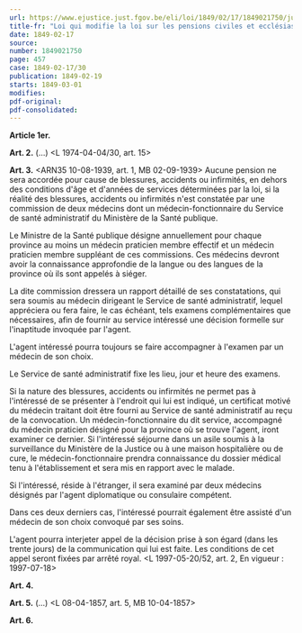 ```yaml
---
url: https://www.ejustice.just.fgov.be/eli/loi/1849/02/17/1849021750/justel
title-fr: "Loi qui modifie la loi sur les pensions civiles et ecclésiastiques."
date: 1849-02-17
source:
number: 1849021750
page: 457
case: 1849-02-17/30
publication: 1849-02-19
starts: 1849-03-01
modifies:
pdf-original:
pdf-consolidated:
---
```


**Article 1er.** <disposition modificative>

**Art. 2.** (...) <L 1974-04-04/30, art. 15>

**Art. 3.** <ARN35 10-08-1939, art. 1, MB 02-09-1939> Aucune pension ne sera accordée pour cause de blessures, accidents ou infirmités, en dehors des conditions d'âge et d'années de services déterminées par la loi, si la réalité des blessures, accidents ou infirmités n'est constatée par une commission de deux médecins dont un médecin-fonctionnaire du Service de santé administratif du Ministère de la Santé publique.

Le Ministre de la Santé publique désigne annuellement pour chaque province au moins un médecin praticien membre effectif et un médecin praticien membre suppléant de ces commissions. Ces médecins devront avoir la connaissance approfondie de la langue ou des langues de la province où ils sont appelés à siéger.

La dite commission dressera un rapport détaillé de ses constatations, qui sera soumis au médecin dirigeant le Service de santé administratif, lequel appréciera ou fera faire, le cas échéant, tels examens complémentaires que nécessaires, afin de fournir au service intéressé une décision formelle sur l'inaptitude invoquée par l'agent.

L'agent intéressé pourra toujours se faire accompagner à l'examen par un médecin de son choix.

Le Service de santé administratif fixe les lieu, jour et heure des examens.

Si la nature des blessures, accidents ou infirmités ne permet pas à l'intéressé de se présenter à l'endroit qui lui est indiqué, un certificat motivé du médecin traitant doit être fourni au Service de santé administratif au reçu de la convocation. Un médecin-fonctionnaire du dit service, accompagné du médecin praticien désigné pour la province où se trouve l'agent, iront examiner ce dernier. Si l'intéressé séjourne dans un asile soumis à la surveillance du Ministère de la Justice ou à une maison hospitalière ou de cure, le médecin-fonctionnaire prendra connaissance du dossier médical tenu à l'établissement et sera mis en rapport avec le malade.

Si l'intéressé, réside à l'étranger, il sera examiné par deux médecins désignés par l'agent diplomatique ou consulaire compétent.

Dans ces deux derniers cas, l'intéressé pourrait également être assisté d'un médecin de son choix convoqué par ses soins.

L'agent pourra interjeter appel de la décision prise à son égard (dans les trente jours) de la communication qui lui est faite. Les conditions de cet appel seront fixées par arrêté royal. <L 1997-05-20/52, art. 2,  En vigueur :  1997-07-18>

**Art. 4.** <disposition modificative>

**Art. 5.** (...) <L 08-04-1857, art. 5, MB 10-04-1857>

**Art. 6.** <disposition abrogatoire>
